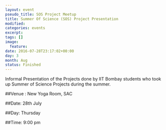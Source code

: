 ```yaml
---
layout: event
pseudo_title: SOS Project Meetup
title: Summer Of Science (SOS) Project Presentation
modified:
categories: events
excerpt:
tags: []
image:
  feature:
date: 2016-07-28T23:17:02+00:00
day: 3
month: Aug
status: Finished 
---
```

Informal Presentation of the Projects done by IIT Bombay students who took up Summer of Science Projects during the summer.

##Venue : New Yoga Room, SAC

##Date: 28th July

##Day: Thursday

##Time: 9:00 pm

